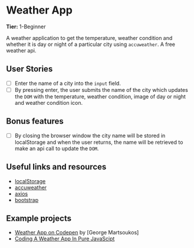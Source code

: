 # Weather App

**Tier:** 1-Beginner

A weather application to get the temperature, weather condition and whether it is day or night of a particular city using `accuweather`. A free weather api.

## User Stories

- [ ] Enter the name of a city into the `input` field.
- [ ] By pressing enter, the user submits the name of the city which updates the `DOM` with the temperature, weather condition, image of day or night and weather condition icon.

## Bonus features

- [ ] By closing the browser window the city name will be stored in localStorage and when the user returns, the name will be retrieved to make an api call to update the `DOM`.

## Useful links and resources

- [localStorage](https://developer.mozilla.org/en-US/docs/Web/API/Window/localStorage)
- [accuweather](https://developer.accuweather.com/)
- [axios](https://github.com/axios/axios)
- [bootstrap](https://getbootstrap.com/)

## Example projects

- [Weather App on Codepen](https://codepen.io/tutsplus/pen/gObLaEP) by [George Martsoukos]
- [Coding A Weather App In Pure JavaScipt](https://www.youtube.com/watch?v=ZPG2wGNj6J4)
